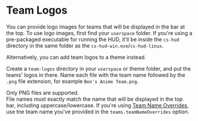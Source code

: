 # Team Logos

You can provide logo images for teams that will be displayed in the bar at the top.
To use logo images, first find your `userspace` folder.
If you're using a pre-packaged executable for running the HUD, it'll be inside the `cs-hud` directory in the same folder as the `cs-hud-win.exe`/`cs-hud-linux`.
<!-- TODO other ways of running -->
Alternatively, you can add team logos to a theme instead.

Create a `team-logos` directory in your `userspace` or theme folder, and put the teams' logos in there.
Name each file with the team name followed by the `.png` file extension, for example `Ben's Anime Team.png`.

Only PNG files are supported.  
File names must exactly match the name that will be displayed in the top bar, including uppercase/lowercase.
If you're using [Team Name Overrides](/docs/team-name-overrides.md), use tne team name you've provided in the `teams.teamNameOverrides` option.
